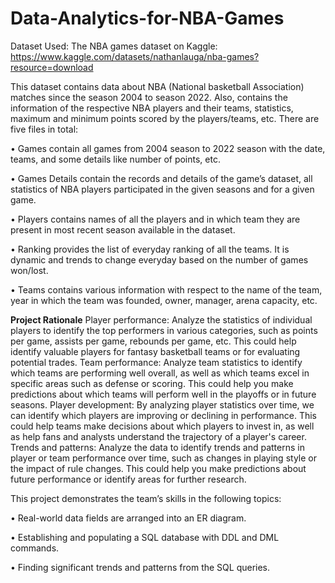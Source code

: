 # Data-Analytics-for-NBA-Games

Dataset Used:
The NBA games dataset on Kaggle:  https://www.kaggle.com/datasets/nathanlauga/nba-games?resource=download

This dataset contains data about NBA (National basketball Association) matches since the
season 2004 to season 2022. Also, contains the information of the respective NBA players
and their teams, statistics, maximum and minimum points scored by the players/teams, etc.
There are five files in total:

• Games contain all games from 2004 season to 2022 season with the date, teams, and
some details like number of points, etc.

• Games Details contain the records and details of the game’s dataset, all statistics of
NBA players participated in the given seasons and for a given game.

• Players contains names of all the players and in which team they are present in most
recent season available in the dataset.

• Ranking provides the list of everyday ranking of all the teams. It is dynamic and
trends to change everyday based on the number of games won/lost.

• Teams contains various information with respect to the name of the team, year in
which the team was founded, owner, manager, arena capacity, etc.

**Project Rationale**
Player performance: Analyze the statistics of individual players to identify the top
performers in various categories, such as points per game, assists per game, rebounds per
game, etc. This could help identify valuable players for fantasy basketball teams or for
evaluating potential trades.
Team performance: Analyze team statistics to identify which teams are performing well
overall, as well as which teams excel in specific areas such as defense or scoring. This could
help you make predictions about which teams will perform well in the playoffs or in future
seasons.
Player development: By analyzing player statistics over time, we can identify which players
are improving or declining in performance. This could help teams make decisions about
which players to invest in, as well as help fans and analysts understand the trajectory of a
player's career.
Trends and patterns: Analyze the data to identify trends and patterns in player or team
performance over time, such as changes in playing style or the impact of rule changes. This
could help you make predictions about future performance or identify areas for further
research.

This project demonstrates the team’s skills in the following topics:

• Real-world data fields are arranged into an ER diagram.

• Establishing and populating a SQL database with DDL and DML commands.

• Finding significant trends and patterns from the SQL queries.
